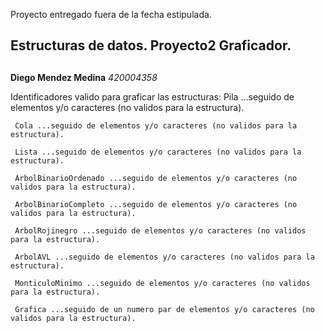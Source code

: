 Proyecto entregado fuera de la fecha estipulada.	
## Estructuras de datos. Proyecto2 Graficador. <h2>

**Diego Mendez Medina**
*420004358*

Identificadores valido para graficar las estructuras:
	 Pila ...seguido de elementos y/o caracteres (no validos para la estructura).
	 
	 Cola ...seguido de elementos y/o caracteres (no validos para la estructura).
	 
	 Lista ...seguido de elementos y/o caracteres (no validos para la estructura).
	 
	 ArbolBinarioOrdenado ...seguido de elementos y/o caracteres (no validos para la estructura).
	 
	 ArbolBinarioCompleto ...seguido de elementos y/o caracteres (no validos para la estructura).
	 
	 ArbolRojinegro ...seguido de elementos y/o caracteres (no validos para la estructura).

	 ArbolAVL ...seguido de elementos y/o caracteres (no validos para la estructura).

	 MonticuloMinimo ...seguido de elementos y/o caracteres (no validos para la estructura).

	 Grafica ...seguido de un numero par de elementos y/o caracteres (no validos para la estructura).



